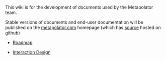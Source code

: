 This wiki is for the development of documents used by the Metapolator team. 

Stable versions of documents and end-user documentation will be published on the [metapolator.com](metapolator.com) homepage (which has [source](https://github.com/metapolator/metapolator/tree/gh-pages) hosted on github)

* [Roadmap](https://github.com/metapolator/metapolator/wiki/roadmap)

* [Interaction Design](https://github.com/metapolator/metapolator/wiki/interaction-design)
